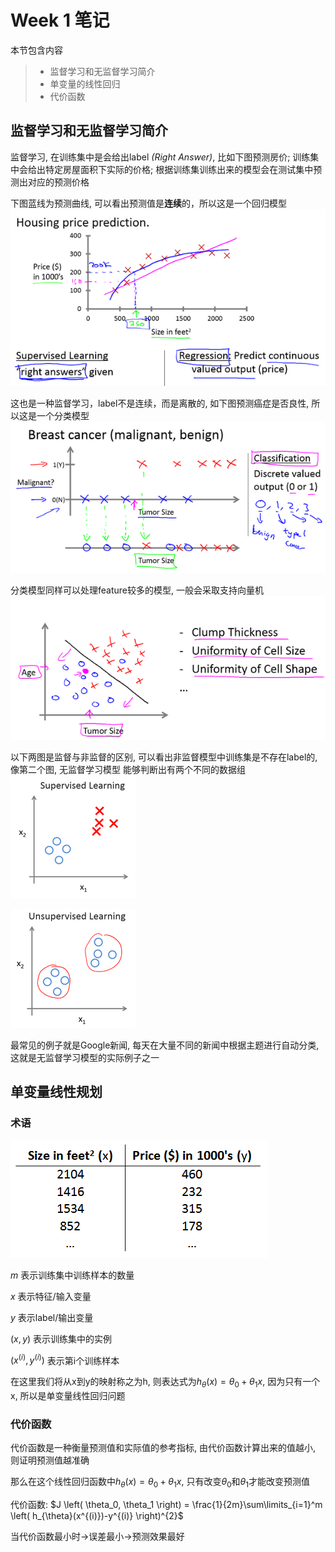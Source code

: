 # Week 1 笔记

本节包含内容

> * 监督学习和无监督学习简介
> * 单变量的线性回归
> * 代价函数

## 监督学习和无监督学习简介

监督学习, 在训练集中是会给出label *(Right Answer)*, 比如下图预测房价; 训练集中会给出特定房屋面积下实际的价格;
根据训练集训练出来的模型会在测试集中预测出对应的预测价格

下图蓝线为预测曲线, 可以看出预测值是**连续**的，所以这是一个回归模型
![监督学习举例](./images/2d99281dfc992452c9d32e022ce71161.png)

这也是一种监督学习，label不是连续，而是离散的, 如下图预测癌症是否良性, 所以这是一个分类模型
![监督学习举例2](./images/4f80108ebbb6707d39b7a6da4d2a7a4e.png)

分类模型同样可以处理feature较多的模型, 一般会采取支持向量机
![监督学习举例3](./images/c34fa10153f223aa955d6717663a9f91.png)

以下两图是监督与非监督的区别, 可以看出非监督模型中训练集是不存在label的, 像第二个图, 无监督学习模型
能够判断出有两个不同的数据组
![监督与非监督对比](./images/0c93b5efd5fd5601ed475d2c8a0e6dcd.png)

![监督与非监督对比2](./images/94f0b1d26de3923fc4ae934ec05c66ab.png)

最常见的例子就是Google新闻, 每天在大量不同的新闻中根据主题进行自动分类, 这就是无监督学习模型的实际例子之一

## 单变量线性规划

### 术语

![房价面积与价格](./images/44c68412e65e62686a96ad16f278571f.png)

$m$ 表示训练集中训练样本的数量

$x$ 表示特征/输入变量

$y$ 表示label/输出变量

$(x, y)$ 表示训练集中的实例

$(x^{(i)}, y^{(i)})$ 表示第i个训练样本

在这里我们将从x到y的映射称之为h, 则表达式为$h_{\theta}(x)=\theta_{0}+\theta_{1}x$, 因为只有一个x, 所以是单变量线性回归问题

### 代价函数

代价函数是一种衡量预测值和实际值的参考指标, 由代价函数计算出来的值越小, 则证明预测值越准确

那么在这个线性回归函数中$h_{\theta}(x)=\theta_{0}+\theta_{1}x$, 只有改变$\theta_{0}$和$\theta_{1}$才能改变预测值

代价函数: $J \left( \theta_0, \theta_1 \right) = \frac{1}{2m}\sum\limits_{i=1}^m \left( h_{\theta}(x^{(i)})-y^{(i)} \right)^{2}$

当代价函数最小时->误差最小->预测效果最好
